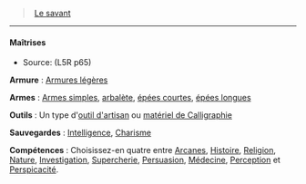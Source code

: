 ﻿---
!GenericItem
Name: Maîtrises
Source: (L5R p65)
Id: l5r_rogue_hd.md#maîtrises
ParentLink: l5r_rogue_hd.md#le-savant
ParentName: Le savant
NameLevel: 4
Attributes:
  Name: Maîtrises
  Markdown: >+
    #### <!--Name-->Maîtrises<!--/Name-->


    - Source: <!--Source-->(L5R p65)<!--/Source-->


    **Armure** : [Armures légères](hd_armor_armures_legeres.md)


    **Armes** : [Armes simples](#armes-simples), [arbalète](#arbalète), [épées courtes](#épées-courtes), [épées longues](#épées-longues)


    **Outils** : Un type d'[outil d'artisan](equipment_hd_with_type_outildartisan.md#outil-dartisan) ou [matériel de Calligraphie](hd_equipment_materiel_de_calligraphie.md)


    **Sauvegardes** : [Intelligence](hd_abilities_intelligence.md), [Charisme](hd_abilities_charisma.md)


    **Compétences** : Choisissez-en quatre entre [Arcanes](hd_abilities_intelligence_arcanes.md), [Histoire](hd_abilities_intelligence_histoire.md), [Religion](hd_abilities_intelligence_religion.md), [Nature](hd_abilities_intelligence_nature.md), [Investigation](hd_abilities_intelligence_investigation.md), [Supercherie](hd_abilities_charisma_supercherie.md), [Persuasion](hd_abilities_charisma_persuasion.md), [Médecine](hd_abilities_wisdom_medecine.md), [Perception](hd_abilities_wisdom_perception.md) et [Perspicacité](hd_abilities_wisdom_perspicacite.md).

  Source: (L5R p65)
AttributesDictionary: >+
  Name: Maîtrises

  Markdown: >+

    #### <!--Name-->Maîtrises<!--/Name-->





    - Source: <!--Source-->(L5R p65)<!--/Source-->





    **Armure** : [Armures légères](hd_armor_armures_legeres.md)





    **Armes** : [Armes simples](#armes-simples), [arbalète](#arbalète), [épées courtes](#épées-courtes), [épées longues](#épées-longues)





    **Outils** : Un type d'[outil d'artisan](equipment_hd_with_type_outildartisan.md#outil-dartisan) ou [matériel de Calligraphie](hd_equipment_materiel_de_calligraphie.md)





    **Sauvegardes** : [Intelligence](hd_abilities_intelligence.md), [Charisme](hd_abilities_charisma.md)





    **Compétences** : Choisissez-en quatre entre [Arcanes](hd_abilities_intelligence_arcanes.md), [Histoire](hd_abilities_intelligence_histoire.md), [Religion](hd_abilities_intelligence_religion.md), [Nature](hd_abilities_intelligence_nature.md), [Investigation](hd_abilities_intelligence_investigation.md), [Supercherie](hd_abilities_charisma_supercherie.md), [Persuasion](hd_abilities_charisma_persuasion.md), [Médecine](hd_abilities_wisdom_medecine.md), [Perception](hd_abilities_wisdom_perception.md) et [Perspicacité](hd_abilities_wisdom_perspicacite.md).



  Source: (L5R p65)

---
> [Le savant](hd_l5r_rogue.md)

---

#### Maîtrises

- Source: (L5R p65)

**Armure** : [Armures légères](hd_armor_armures_legeres.md)

**Armes** : [Armes simples](#armes-simples), [arbalète](#arbalète), [épées courtes](#épées-courtes), [épées longues](#épées-longues)

**Outils** : Un type d'[outil d'artisan](equipment_hd_with_type_outildartisan.md#outil-dartisan) ou [matériel de Calligraphie](hd_equipment_materiel_de_calligraphie.md)

**Sauvegardes** : [Intelligence](hd_abilities_intelligence.md), [Charisme](hd_abilities_charisma.md)

**Compétences** : Choisissez-en quatre entre [Arcanes](hd_abilities_intelligence_arcanes.md), [Histoire](hd_abilities_intelligence_histoire.md), [Religion](hd_abilities_intelligence_religion.md), [Nature](hd_abilities_intelligence_nature.md), [Investigation](hd_abilities_intelligence_investigation.md), [Supercherie](hd_abilities_charisma_supercherie.md), [Persuasion](hd_abilities_charisma_persuasion.md), [Médecine](hd_abilities_wisdom_medecine.md), [Perception](hd_abilities_wisdom_perception.md) et [Perspicacité](hd_abilities_wisdom_perspicacite.md).

